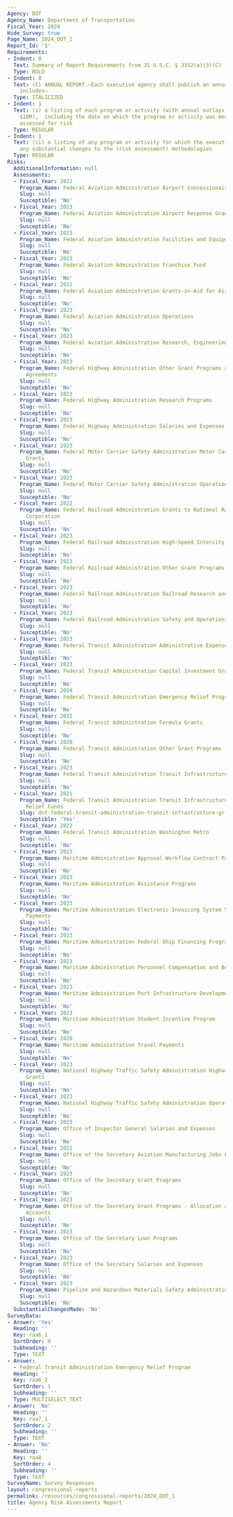 ```yaml
---
Agency: DOT
Agency_Name: Department of Transportation
Fiscal_Year: 2024
Hide_Survey: true
Page_Name: 2024_DOT_1
Report_Id: '1'
Requirements:
- Indent: 0
  Text: Summary of Report Requirements from 31 U.S.C. § 3352(a)(3)(C)
  Type: BOLD
- Indent: 0
  Text: (C) ANNUAL REPORT.—Each executive agency shall publish an annual report that
    includes—
  Type: ITALICIZED
- Indent: 1
  Text: (i) a listing of each program or activity (with annual outlays greater than
    $10M),  including the date on which the program or activity was most recently
    assessed for risk
  Type: REGULAR
- Indent: 1
  Text: (ii) a listing of any program or activity for which the executive agency makes
    any substantial changes to the (risk assessment) methodologies
  Type: REGULAR
Risks:
  AdditionalInformation: null
  Assessments:
  - Fiscal_Year: 2022
    Program_Name: Federal Aviation Administration Airport Concessionaire Relief
    Slug: null
    Susceptible: 'No'
  - Fiscal_Year: 2023
    Program_Name: Federal Aviation Administration Airport Response Grant Program
    Slug: null
    Susceptible: 'No'
  - Fiscal_Year: 2023
    Program_Name: Federal Aviation Administration Facilities and Equipment
    Slug: null
    Susceptible: 'No'
  - Fiscal_Year: 2023
    Program_Name: Federal Aviation Administration Franchise Fund
    Slug: null
    Susceptible: 'No'
  - Fiscal_Year: 2022
    Program_Name: Federal Aviation Administration Grants-in-Aid for Airports
    Slug: null
    Susceptible: 'No'
  - Fiscal_Year: 2023
    Program_Name: Federal Aviation Administration Operations
    Slug: null
    Susceptible: 'No'
  - Fiscal_Year: 2023
    Program_Name: Federal Aviation Administration Research, Engineering and Development
    Slug: null
    Susceptible: 'No'
  - Fiscal_Year: 2023
    Program_Name: Federal Highway Administration Other Grant Programs and Cooperative
      Agreements
    Slug: null
    Susceptible: 'No'
  - Fiscal_Year: 2023
    Program_Name: Federal Highway Administration Research Programs
    Slug: null
    Susceptible: 'No'
  - Fiscal_Year: 2023
    Program_Name: Federal Highway Administration Salaries and Expenses
    Slug: null
    Susceptible: 'No'
  - Fiscal_Year: 2023
    Program_Name: Federal Motor Carrier Safety Administration Motor Carrier Safety
      Grants
    Slug: null
    Susceptible: 'No'
  - Fiscal_Year: 2023
    Program_Name: Federal Motor Carrier Safety Administration Operations and Programs
    Slug: null
    Susceptible: 'No'
  - Fiscal_Year: 2022
    Program_Name: Federal Railroad Administration Grants to National Railroad Passenger
      Corporation
    Slug: null
    Susceptible: 'No'
  - Fiscal_Year: 2023
    Program_Name: Federal Railroad Administration High-Speed Intercity Passenger Rail
    Slug: null
    Susceptible: 'No'
  - Fiscal_Year: 2023
    Program_Name: Federal Railroad Administration Other Grant Programs
    Slug: null
    Susceptible: 'No'
  - Fiscal_Year: 2023
    Program_Name: Federal Railroad Administration Railroad Research and Development
    Slug: null
    Susceptible: 'No'
  - Fiscal_Year: 2023
    Program_Name: Federal Railroad Administration Safety and Operations
    Slug: null
    Susceptible: 'No'
  - Fiscal_Year: 2023
    Program_Name: Federal Transit Administration Administrative Expenses
    Slug: null
    Susceptible: 'No'
  - Fiscal_Year: 2023
    Program_Name: Federal Transit Administration Capital Investment Grants
    Slug: null
    Susceptible: 'No'
  - Fiscal_Year: 2024
    Program_Name: Federal Transit Administration Emergency Relief Program
    Slug: null
    Susceptible: 'No'
  - Fiscal_Year: 2022
    Program_Name: Federal Transit Administration Formula Grants
    Slug: null
    Susceptible: 'No'
  - Fiscal_Year: 2020
    Program_Name: Federal Transit Administration Other Grant Programs
    Slug: null
    Susceptible: 'No'
  - Fiscal_Year: 2023
    Program_Name: Federal Transit Administration Transit Infrastructure Grants
    Slug: null
    Susceptible: 'No'
  - Fiscal_Year: 2021
    Program_Name: Federal Transit Administration Transit Infrastructure Grants - COVID
      Relief Funds
    Slug: dot-federal-transit-administration-transit-infrastructure-gr-cd888668
    Susceptible: 'Yes'
  - Fiscal_Year: 2022
    Program_Name: Federal Transit Administration Washington Metro
    Slug: null
    Susceptible: 'No'
  - Fiscal_Year: 2023
    Program_Name: Maritime Administration Approval Workflow Contract Payments
    Slug: null
    Susceptible: 'No'
  - Fiscal_Year: 2023
    Program_Name: Maritime Administration Assistance Programs
    Slug: null
    Susceptible: 'No'
  - Fiscal_Year: 2023
    Program_Name: Maritime Administration Electronic Invoicing System Ship Manager
      Payments
    Slug: null
    Susceptible: 'No'
  - Fiscal_Year: 2023
    Program_Name: Maritime Administration Federal Ship Financing Program Contracts
    Slug: null
    Susceptible: 'No'
  - Fiscal_Year: 2023
    Program_Name: Maritime Administration Personnel Compensation and Benefits
    Slug: null
    Susceptible: 'No'
  - Fiscal_Year: 2023
    Program_Name: Maritime Administration Port Infrastructure Development
    Slug: null
    Susceptible: 'No'
  - Fiscal_Year: 2023
    Program_Name: Maritime Administration Student Incentive Program
    Slug: null
    Susceptible: 'No'
  - Fiscal_Year: 2020
    Program_Name: Maritime Administration Travel Payments
    Slug: null
    Susceptible: 'No'
  - Fiscal_Year: 2023
    Program_Name: National Highway Traffic Safety Administration Highway Traffic Safety
      Grants
    Slug: null
    Susceptible: 'No'
  - Fiscal_Year: 2023
    Program_Name: National Highway Traffic Safety Administration Operations and Research
    Slug: null
    Susceptible: 'No'
  - Fiscal_Year: 2023
    Program_Name: Office of Inspector General Salaries and Expenses
    Slug: null
    Susceptible: 'No'
  - Fiscal_Year: 2022
    Program_Name: Office of the Secretary Aviation Manufacturing Jobs Protection Program
    Slug: null
    Susceptible: 'No'
  - Fiscal_Year: 2023
    Program_Name: Office of the Secretary Grant Programs
    Slug: null
    Susceptible: 'No'
  - Fiscal_Year: 2023
    Program_Name: Office of the Secretary Grant Programs - Allocation and Administered
      Accounts
    Slug: null
    Susceptible: 'No'
  - Fiscal_Year: 2023
    Program_Name: Office of the Secretary Loan Programs
    Slug: null
    Susceptible: 'No'
  - Fiscal_Year: 2023
    Program_Name: Office of the Secretary Salaries and Expenses
    Slug: null
    Susceptible: 'No'
  - Fiscal_Year: 2023
    Program_Name: Pipeline and Hazardous Materials Safety Administration Payments
    Slug: null
    Susceptible: 'No'
  SubstantialChangesMade: 'No'
SurveyData:
- Answer: 'Yes'
  Heading: ''
  Key: raa6_1
  SortOrder: 0
  Subheading: ''
  Type: TEXT
- Answer:
  - Federal Transit Administration Emergency Relief Program
  Heading: ''
  Key: raa6_2
  SortOrder: 1
  Subheading: ''
  Type: MULTISELECT_TEXT
- Answer: 'No'
  Heading: ''
  Key: raa7_1
  SortOrder: 2
  Subheading: ''
  Type: TEXT
- Answer: 'No'
  Heading: ''
  Key: raa8
  SortOrder: 4
  Subheading: ''
  Type: TEXT
SurveyName: Survey Responses
layout: congressional-reports
permalink: /resources/congressional-reports/2024_DOT_1
title: Agency Risk Assessments Report
---
```

